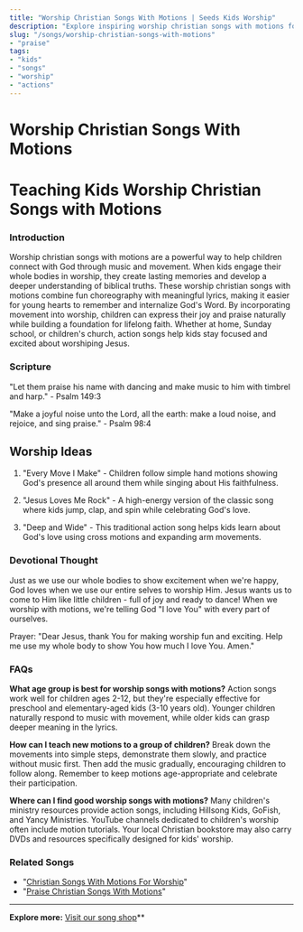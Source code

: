 ```yaml
---
title: "Worship Christian Songs With Motions | Seeds Kids Worship"
description: "Explore inspiring worship christian songs with motions for children's worship and faith development. Biblical music resources for families and ministry."
slug: "/songs/worship-christian-songs-with-motions"
- "praise"
tags:
- "kids"
- "songs"
- "worship"
- "actions"
---
```


# Worship Christian Songs With Motions

# Teaching Kids Worship Christian Songs with Motions

### Introduction
Worship christian songs with motions are a powerful way to help children connect with God through music and movement. When kids engage their whole bodies in worship, they create lasting memories and develop a deeper understanding of biblical truths. These worship christian songs with motions combine fun choreography with meaningful lyrics, making it easier for young hearts to remember and internalize God's Word. By incorporating movement into worship, children can express their joy and praise naturally while building a foundation for lifelong faith. Whether at home, Sunday school, or children's church, action songs help kids stay focused and excited about worshiping Jesus.

### Scripture
"Let them praise his name with dancing and make music to him with timbrel and harp." - Psalm 149:3

"Make a joyful noise unto the Lord, all the earth: make a loud noise, and rejoice, and sing praise." - Psalm 98:4

## Worship Ideas
1. "Every Move I Make" - Children follow simple hand motions showing God's presence all around them while singing about His faithfulness.

2. "Jesus Loves Me Rock" - A high-energy version of the classic song where kids jump, clap, and spin while celebrating God's love.

3. "Deep and Wide" - This traditional action song helps kids learn about God's love using cross motions and expanding arm movements.

### Devotional Thought
Just as we use our whole bodies to show excitement when we're happy, God loves when we use our entire selves to worship Him. Jesus wants us to come to Him like little children - full of joy and ready to dance! When we worship with motions, we're telling God "I love You" with every part of ourselves.

Prayer: "Dear Jesus, thank You for making worship fun and exciting. Help me use my whole body to show You how much I love You. Amen."

### FAQs

**What age group is best for worship songs with motions?**
Action songs work well for children ages 2-12, but they're especially effective for preschool and elementary-aged kids (3-10 years old). Younger children naturally respond to music with movement, while older kids can grasp deeper meaning in the lyrics.

**How can I teach new motions to a group of children?**
Break down the movements into simple steps, demonstrate them slowly, and practice without music first. Then add the music gradually, encouraging children to follow along. Remember to keep motions age-appropriate and celebrate their participation.

**Where can I find good worship songs with motions?**
Many children's ministry resources provide action songs, including Hillsong Kids, GoFish, and Yancy Ministries. YouTube channels dedicated to children's worship often include motion tutorials. Your local Christian bookstore may also carry DVDs and resources specifically designed for kids' worship.

### Related Songs

- "[Christian Songs With Motions For Worship](/songs/christian-songs-with-motions-for-worship/)"
- "[Praise Christian Songs With Motions](/songs/praise-christian-songs-with-motions/)"

---

**Explore more:** [Visit our song shop](https://seedskidsworship.com/shop)**

<!-- Schema Markup -->
<script type="application/ld+json">
{
  "@context": "https://schema.org",
  "@type": "MusicRecording",
  "name": "Worship Christian Songs With Motions",
  "byArtist": {
    "@type": "MusicGroup",
    "name": "Seeds Kids Worship"
  },
  "isFamilyFriendly": true,
  "url": "https://seedskidsworship.com/songs/worship-christian-songs-with-motions/"
}
</script>